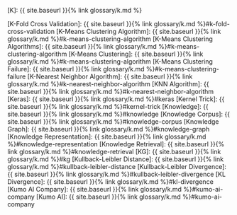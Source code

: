 [K]: {{ site.baseurl }}{% link glossary/k.md %}

[K-Fold Cross Validation]: {{ site.baseurl }}{% link glossary/k.md %}#k-fold-cross-validation
[K-Means Clustering Algorithm]: {{ site.baseurl }}{% link glossary/k.md %}#k-means-clustering-algorithm
[K-Means Clustering Algorithms]: {{ site.baseurl }}{% link glossary/k.md %}#k-means-clustering-algorithm
[K-Means Clustering]: {{ site.baseurl }}{% link glossary/k.md %}#k-means-clustering-algorithm
[K-Means Clustering Failure]: {{ site.baseurl }}{% link glossary/k.md %}#k-means-clustering-failure
[K-Nearest Neighbor Algorithm]: {{ site.baseurl }}{% link glossary/k.md %}#k-nearest-neighbor-algorithm
[KNN Algorithm]: {{ site.baseurl }}{% link glossary/k.md %}#k-nearest-neighbor-algorithm
[Keras]: {{ site.baseurl }}{% link glossary/k.md %}#keras
[Kernel Trick]: {{ site.baseurl }}{% link glossary/k.md %}#kernel-trick
[Knowledge]: {{ site.baseurl }}{% link glossary/k.md %}#knowledge
[Knowledge Corpus]: {{ site.baseurl }}{% link glossary/k.md %}#knowledge-corpus
[Knowledge Graph]: {{ site.baseurl }}{% link glossary/k.md %}#knowledge-graph
[Knowledge Representation]: {{ site.baseurl }}{% link glossary/k.md %}#knowledge-representation
[Knowledge Retrieval]: {{ site.baseurl }}{% link glossary/k.md %}#knowledge-retrieval
[KG]: {{ site.baseurl }}{% link glossary/k.md %}#kg
[Kullback-Leibler Distance]: {{ site.baseurl }}{% link glossary/k.md %}#kullback-leibler-distance
[Kullback-Leibler Divergence]: {{ site.baseurl }}{% link glossary/k.md %}#kullback-leibler-divergence
[KL Divergence]: {{ site.baseurl }}{% link glossary/k.md %}#kl-divergence
[Kumo AI Company]: {{ site.baseurl }}{% link glossary/k.md %}#kumo-ai-company
[Kumo AI]: {{ site.baseurl }}{% link glossary/k.md %}#kumo-ai-company
